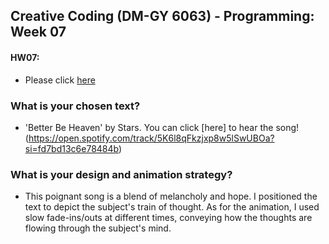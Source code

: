 ## Creative Coding (DM-GY 6063) - Programming: Week 07

#### HW07:
- Please click [here](https://lauren-tsao-dm-gy-6063-2024fall-b.github.io/HW07/)

### What is your chosen text?
- 'Better Be Heaven' by Stars. You can click [here] to hear the song! (https://open.spotify.com/track/5K6l8qFkzjxp8w5lSwUBOa?si=fd7bd13c6e78484b)

### What is your design and animation strategy?
- This poignant song is a blend of melancholy and hope. I positioned the text to depict the subject's train of thought. As for the animation, I used slow fade-ins/outs at different times, conveying how the thoughts are flowing through the subject's mind.